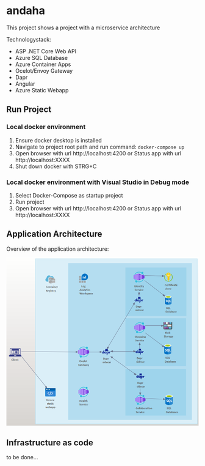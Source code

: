 # andaha

This project shows a project with a microservice architecture

Technologystack:  
- ASP .NET Core Web API
- Azure SQL Database
- Azure Container Apps
- Ocelot/Envoy Gateway
- Dapr  
- Angular
- Azure Static Webapp

## Run Project  
### Local docker environment  
1. Ensure docker desktop is installed  
2. Navigate to project root path and run command: ``` docker-compose up ```  
3. Open browser with url http://localhost:4200 or Status app with url http://localhost:XXXX   
4. Shut down docker with STRG+C  

### Local docker environment with Visual Studio in Debug mode 
1. Select Docker-Compose as startup project
2. Run project
3. Open browser with url http://localhost:4200 or Status app with url http://localhost:XXXX  

## Application Architecture

Overview of the application architecture:  

![Picture application architecture](https://github.com/AndiHahn/andaha/blob/master/doc/architecture.PNG)


## Infrastructure as code 

to be done...